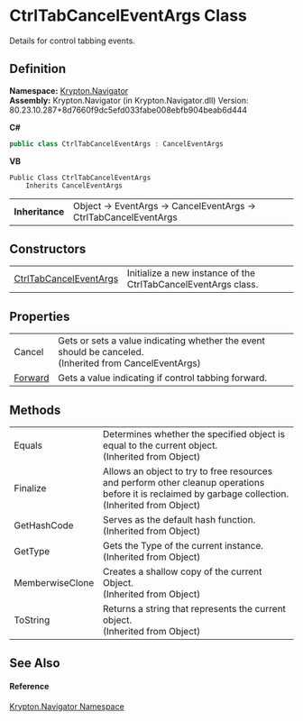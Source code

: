 # CtrlTabCancelEventArgs Class


Details for control tabbing events.



## Definition
**Namespace:** <a href="a21ac074-d119-3dc6-bd1c-d3a12c0128bc.md">Krypton.Navigator</a>  
**Assembly:** Krypton.Navigator (in Krypton.Navigator.dll) Version: 80.23.10.287+8d7660f9dc5efd033fabe008ebfb904beab6d444

**C#**
``` C#
public class CtrlTabCancelEventArgs : CancelEventArgs
```
**VB**
``` VB
Public Class CtrlTabCancelEventArgs
	Inherits CancelEventArgs
```

<table><tr><td><strong>Inheritance</strong></td><td>Object  →  EventArgs  →  CancelEventArgs  →  CtrlTabCancelEventArgs</td></tr>
</table>



## Constructors
<table>
<tr>
<td><a href="7b457c03-542e-0592-04b5-daa2d75f0474.md">CtrlTabCancelEventArgs</a></td>
<td>Initialize a new instance of the CtrlTabCancelEventArgs class.</td></tr>
</table>

## Properties
<table>
<tr>
<td>Cancel</td>
<td>Gets or sets a value indicating whether the event should be canceled.<br />(Inherited from CancelEventArgs)</td></tr>
<tr>
<td><a href="bf4311a6-603b-9218-0c4b-dfbe32b36ba7.md">Forward</a></td>
<td>Gets a value indicating if control tabbing forward.</td></tr>
</table>

## Methods
<table>
<tr>
<td>Equals</td>
<td>Determines whether the specified object is equal to the current object.<br />(Inherited from Object)</td></tr>
<tr>
<td>Finalize</td>
<td>Allows an object to try to free resources and perform other cleanup operations before it is reclaimed by garbage collection.<br />(Inherited from Object)</td></tr>
<tr>
<td>GetHashCode</td>
<td>Serves as the default hash function.<br />(Inherited from Object)</td></tr>
<tr>
<td>GetType</td>
<td>Gets the Type of the current instance.<br />(Inherited from Object)</td></tr>
<tr>
<td>MemberwiseClone</td>
<td>Creates a shallow copy of the current Object.<br />(Inherited from Object)</td></tr>
<tr>
<td>ToString</td>
<td>Returns a string that represents the current object.<br />(Inherited from Object)</td></tr>
</table>

## See Also


#### Reference
<a href="a21ac074-d119-3dc6-bd1c-d3a12c0128bc.md">Krypton.Navigator Namespace</a>  
